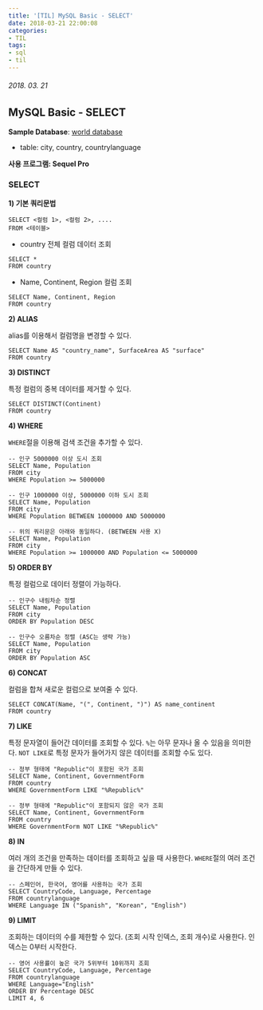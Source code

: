 ```yaml
---
title: '[TIL] MySQL Basic - SELECT'
date: 2018-03-21 22:00:08
categories:
- TIL
tags:
- sql
- til
---
```


###### 2018. 03. 21

## MySQL Basic - SELECT

**Sample Database**: [world database](https://dev.mysql.com/doc/index-other.html)

- table: city, country, countrylanguage

**사용 프로그램: Sequel Pro**

### SELECT

**1) 기본 쿼리문법**

```mysql
SELECT <컬럼 1>, <컬럼 2>, ....
FROM <테이블>
```

- country 전체 컬럼 데이터 조회

```mysql
SELECT *
FROM country
```

- Name, Continent, Region 컬럼 조회

```mysql
SELECT Name, Continent, Region
FROM country
```

**2) ALIAS**

alias를 이용해서 컬럼명을 변경할 수 있다.

```mysql
SELECT Name AS "country_name", SurfaceArea AS "surface"
FROM country
```

**3) DISTINCT**

특정 컬럼의 중복 데이터를 제거할 수 있다.

```mysql
SELECT DISTINCT(Continent)
FROM country
```

**4) WHERE**

`WHERE`절을 이용해 검색 조건을 추가할 수 있다.

```mysql
-- 인구 5000000 이상 도시 조회
SELECT Name, Population
FROM city
WHERE Population >= 5000000

-- 인구 1000000 이상, 5000000 이하 도시 조회
SELECT Name, Population
FROM city
WHERE Population BETWEEN 1000000 AND 5000000

-- 위의 쿼리문은 아래와 동일하다. (BETWEEN 사용 X)
SELECT Name, Population
FROM city
WHERE Population >= 1000000 AND Population <= 5000000
```

**5) ORDER BY**

특정 컬럼으로 데이터 정렬이 가능하다.

```mysql
-- 인구수 내림차순 정렬
SELECT Name, Population
FROM city
ORDER BY Population DESC

-- 인구수 오름차순 정렬 (ASC는 생략 가능)
SELECT Name, Population
FROM city
ORDER BY Population ASC
```

**6) CONCAT**

컬럼을 합쳐 새로운 컬럼으로 보여줄 수 있다.

```mysql
SELECT CONCAT(Name, "(", Continent, ")") AS name_continent
FROM country
```

**7) LIKE**

특정 문자열이 들어간 데이터를 조회할 수 있다. `%`는 아무 문자나 올 수 있음을 의미한다. `NOT LIKE`로 특정 문자가 들어가지 않은 데이터를 조회할 수도 있다.

```mysql
-- 정부 형태에 "Republic"이 포함된 국가 조회
SELECT Name, Continent, GovernmentForm
FROM country
WHERE GovernmentForm LIKE "%Republic%"

-- 정부 형태에 "Republic"이 포함되지 않은 국가 조회
SELECT Name, Continent, GovernmentForm
FROM country
WHERE GovernmentForm NOT LIKE "%Republic%"
```

**8) IN**

여러 개의 조건을 만족하는 데이터를 조회하고 싶을 때 사용한다. `WHERE`절의 여러 조건을 간단하게 만들 수 있다.

```mysql
-- 스페인어, 한국어, 영어를 사용하는 국가 조회
SELECT CountryCode, Language, Percentage
FROM countrylanguage
WHERE Language IN ("Spanish", "Korean", "English")
```

**9) LIMIT**

조회하는 데이터의 수를 제한할 수 있다. (조회 시작 인덱스, 조회 개수)로 사용한다. 인덱스는 0부터 시작한다.

```mysql
-- 영어 사용률이 높은 국가 5위부터 10위까지 조회
SELECT CountryCode, Language, Percentage
FROM countrylanguage
WHERE Language="English"
ORDER BY Percentage DESC
LIMIT 4, 6
```


